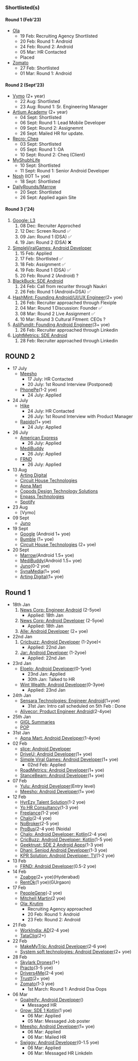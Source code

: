 
### Shortlisted(s)

#### Round 1 (Feb'23)
- [Ola](mail)
    - 19 Feb: Recruiting Agency Shortlisted
    - 20 Feb: Round 1: Android
    - 24 Feb: Round 2: Android
    - 05 Mar: HR Contacted
    - Placed
- [Zomato](https://www.linkedin.com/jobs/view/3835382089)
    - 27 Feb: Shortlisted
    - 01 Mar: Round 1: Android

#### Round 2 (Sept'23)
- [Vymo](mail) (2+ year)
    - 22 Aug: Shortlisted
    - 23 Aug: Round 1: Sr. Engineering Manager
- [Artium Academy](https://wellfound.com/jobs/3086027-android-developer) (2+ year)
    - 04 Sept: Shortlisted
    - 06 Sept: Round 1: Lead Mobile Developer
    - 09 Sept: Round 2: Assignemnt
    - 26 Sept: Mailed HR for update.
- [Recro: Cheq](mail)
    - 03 Sept: Shortlisted
    - 05 Sept: Round 1: OA
    - 10 Sept: Round 2: Cheq (Client)
- [MyShubhLife](mail)
    - 10 Sept: Shortlisted
    - 11 Sept: Round 1: Senior Android Developer
- [Nosh](mail) (IOT 1+ yoe)
    - 18 Sept: Shortlisted
- [DailyRounds/Marrow](https://dailyrounds.skillate.com/jobs/53487?utm_source=LINKEDIN&utm_medium=SOCIAL_MEDIA)
    - 20 Sept: Shortlisted
    - 26 Sept: Applied again Site

#### Round 3 ('24)
1. [Google: L3]()
   1. 08 Dec: Recruiter Approched
   2. 12 Dec: Screen Round ✅
   3. 09 Jan: Round 1 (DSA) ✅
   4. 19 Jan: Round 2 (DSA) ❌
2. [SimpleViralGames: Android Developer](https://wellfound.com/jobs/2489488-android-developer)
   1. 15 Feb: Applied
   2. 17 Feb: Shortlisted ✅
   3. 18 Feb: Assignment ✅
   4. 19 Feb: Round 1 (DSA) ✅
   5. 20 Feb: Round 2 (Android) ?
3. [BlackBuck: SDE Android]()
   1. 24 Feb: Call from recuriter through Naukri
   2. 26 Feb: Round 1 (Android+DSA) ✅
4. [HashMint: Founding Android/UI/UX Engineer]()(2+ yoe)
   1. 26 Feb: Recruiter approached through Flexiple
   2. 04 Mar: Round 1 Discussion: Founder ✅
   3. 08 Mar: Round 2 Live Assignment ✅
   4. 10 Mar: Round 3 Cultural Fitment: CEOs ?
5. [AsliPundit: Founding Android Engineer]()(3+ yoe)
   1. 26 Feb: Recruiter approached through Linkedin
6. [LightMetrics: SDE Android]()
   1. 28 Feb: Recruiter approached through Linkedin


## ROUND 2

- 17 July
    - [Meesho]()
        - 17 July: HR Contacted
        - 20 July: 1st Round Interview (Postponed)
    - [PhonePe](https://www.linkedin.com/jobs/view/3976025871)(1-2 yoe)
        - 24 July: Applied
- 24 July    
    - [Hike]()
        - 24 July: HR Contacted
        - 26 July: 1st Round Interview with Product Manager
    - [Rapido](https://www.linkedin.com/jobs/view/3980759644)(1+ yoe)
        - 24 July: Applied
- 26 July
    - [American Express](https://aexp.eightfold.ai/careers/job/23930751?domain=aexp.com&utm_source=linkedin)
        - 26 July: Applied
    - [MediBuddy](https://medibuddy.hire.trakstar.com/jobs/fk0xw85/)
        - 26 July: Applied
    - [FRND](https://www.linkedin.com/jobs/view/3982688463)
        - 26 July: Applied
- 13 Aug
    - [Arting Digital](https://wellfound.com/jobs?job_listing_id=3064750)
    - [Circuit House Technologies](https://wellfound.com/jobs?job_listing_id=2987619)
    - [Apna Mart](https://wellfound.com/jobs?job_listing_id=1870313)
    - [Copods Design Technology Solutions](https://wellfound.com/jobs?job_listing_id=2791261)
    - [Enpass Technologies](https://wellfound.com/jobs?job_listing_id=2978589)
    - [Spotify](https://jobs.lever.co/spotify/4ede09b7-5c3c-44da-be41-9e9d6a13d056/apply?ref=androiddev.careers&utm_source=androiddev.careers)
- 23 Aug
    - [Vymo]
- 09 Sept
    - [Juno](https://careers.kula.ai/juno/115)
- 19 Sept
    - [Google](https://www.google.com/about/careers/applications/apply/bb1f9a02-398b-42fe-bbc4-835ce3c4e4f8/review) (Android 1+ yoe)
    - [Bumble]() (1+ yoe)
    - [Circuit House Technologies](https://wellfound.com/jobs/2987619-android-developer) (2+ yoe)
- 20 Sept
    - [Marrow](https://dailyrounds.skillate.com/jobs/53487?utm_source=LINKEDIN&utm_medium=SOCIAL_MEDIA)(Android 1.5+ yoe)
    - [MediBuddy](https://medibuddy.hire.trakstar.com/jobs/fk0xw85/)(Android 1.5+ yoe)
    - [Juno](https://careers.kula.ai/juno/115)(0-2 yoe)
    - [SynaMedia](https://synamedia.sumtotal.host/Careers/search(slideout:job/2170))(1+ yoe)
    - [Arting Digital](https://artingdigital.zohorecruit.in/jobs/Careers/107457000018794392/Android-Developer?source=LinkedIn-Basic&embedsource=LinkedIn%2BLimited%2BListings)(1+ yoe)
    
## Round 1
- 18th Jan
    1. [News Corp: Engineer Android](https://newscorp.com/careers/news-corp/engineer-android/) (2-5yoe)
        - Applied: 18th Jan
    2. [News Corp: Android Developer](https://www.linkedin.com/jobs/view/3792933619) (2-5yoe)
        - Applied: 18th Jan
    3. [Alle: Android Developer](https://app.flexiple.com/talent-dashboard/1705579687972x811925385882894300?tho=1705579687972x753522870836002800&url=effort-dashboard) (2+ yoe)
- 22nd Jan<br>
    1. [Cricbuzz: Android Developer](https://www.linkedin.com/jobs/view/3810791080) (1-2yoe)<
        - Applied: 22nd Jan
    2. [Jar: Android Developer](https://mail.google.com/mail/u/0/#sent/KtbxLvhNTpbbKxVQFfNBBhlBdWRXljRnxq) (1-2yoe)
        - Applied: 22nd Jan
- 23rd Jan
    - [Eloelo: Android Developer](https://cutshort.io/job/SDE-1-Android-Bengaluru-Bangalore-Eloelo-bja55Imo)(0-1yoe)
        - 23nd Jan: Applied
        - 30th Jan: Talked to HR
    - [Wint Wealth: Android Developer](https://cutshort.io/job/SDE-1-Android-Bengaluru-Bangalore-Eloelo-bja55Imo)(0-3yoe)
        - Applied: 23nd Jan
- 24th Jan
    - [Sensara Technologies: Engineer Android](https://wellfound.com/jobs?job_listing_id=381468)(1+yoe)
        - 31st Jan: Intro call scheduled on 5th Feb : Done
    - [Alivecor: Product Engineer Android]( https://jobs.jobvite.com/alivecor/job/ouz7qfwk)(2-4yoe)
- 25th Jan
    - [GIGL Summaries](https://www.linkedin.com/jobs/view/3810164974)
    - [POP](https://www.linkedin.com/jobs/view/3810600783)
- 31st Jan
    - [Apna Mart: Android Developer](https://wellfound.com/jobs?job_listing_id=1870313)(1-4yoe)
- 02 Feb
    - [slice: Android Developer](https://jobs.smartrecruiters.com/slice1/743999956989838-android-developer-sde-i?trid=12d3ffc5-1c88-425e-9580-e648b76fd6f6&rsid=f4c5d47c-ce5c-46d9-abd7-47529887d4b2)
    - [DriveU: Android Developer](https://wellfound.com/jobs?job_listing_id=2887389)(1+ yoe)
    - [Simple Viral Games: Android Developer](https://wellfound.com/jobs?job_listing_id=2489488)(1+ yoe)
        - 02nd Feb: Applied
    - [RoadMetrics: Android Developer](https://wellfound.com/jobs?job_listing_id=2842151)(1+ yoe)
    - [StanceBeam: Android Developer](https://wellfound.com/jobs?job_listing_id=1706869)(1+ yoe)
- 07 Feb
    - [Yulu: Android Developer](https://www.linkedin.com/jobs/view/3824559356)(Entry level)
    - [Meesho: Android Developer](https://jobs.lever.co/meesho/2a8d939c-6303-4775-a399-6834012b3f9b/apply)(1+ yoe)
- 12 Feb
    - [HyrEzy Talent Solution](https://www.hirist.tech/j/software-development-engineer-android-apps-1-2-yrs-1280559.html?ref=kp&jobpos=14&jobversion=2)(1-2 yoe)
    - [Yo HR Consultancy](https://www.hirist.tech/similar_jobs.php?id=1280565&status=single&success=11&pref=kp)(1-3 yoe)
    - [Freelance](https://www.hirist.tech/j/software-development-engineer-i-android-platform-1-2-yrs-1290026.html?ref=kp&jobpos=8&jobversion=2)(1-2 yoe)
    - [Chalo](https://www.hirist.tech/j/chalo-software-development-engineer-ii-android-platform-2-6-yrs-1294389.html?ref=kp_br_prm&jobpos=1&jobversion=2)(2-4 yoe)
    - [NoBroker](https://www.hirist.tech/j/nobrokercom-android-developer-javakotlin-2-5-yrs-1281679.html?ref=kp_br&jobpos=2&jobversion=2)(2-5 yoe)
    - [ProBus](https://www.hirist.tech/j/probus-app-developer-android-platform-2-4-yrs-1296602.html?ref=rl_aj_br_prm&pref=kp_br&jobpos=2&jobversion=2)(2-4 yoe) (Noida)
    - [Chalo: Android Developer: Kotlin](https://www.hirist.tech/j/chalo-android-developer-kotlin-2-5-yrs-1277874.html?ref=kp_br&jobpos=5&jobversion=2)(2-4 yoe)
    - [CricBuzz: Android Developer: Kotlin](https://www.hirist.tech/j/cricbuzz-android-developer-kotlinmvvm-1-6-yrs-1268488.html?ref=kp_br&jobpos=7&jobversion=2)(1-5 yoe)       
    - [Geektrust: SDE 2 Android Apps](https://www.hirist.tech/j/software-development-engineer-ii-android-apps-1-3-yrs-1292996.html?ref=kp&jobpos=25&jobversion=2)(1-3 yoe)
    - [Dhani: Seniod Android Developer](https://www.hirist.tech/j/dhani-senior-android-developer-javakotlin-1-3-yrs-1285779.html?ref=kp&jobpos=41&jobversion=2)(1-3 yoe)
    - [KPR Solution: Android Developer: TV](https://www.hirist.tech/j/android-developer-javakotlin-1-2-yrs-1277837.html?ref=kp&jobpos=49&jobversion=2)(1-2 yoe)
- 13 Feb
    - [FRND: Android Developer](https://www.linkedin.com/jobs/view/3828808282)(0.5-2 yoe)
- 14 Feb
    - [Zoabge](https://wellfound.com/jobs/2742456-android-developer)(2+ yoe)(Hyderabad)
    - [RentOk](https://wellfound.com/jobs/2925186-android-engineer)(1 yoe)(GUrgaon)
- 17 Feb
    - [PeopleGene](https://www.linkedin.com/jobs/view/3829612611)(-2 yoe)
    - [Mitchell Martin](https://www.linkedin.com/jobs/view/3785665016)(2 yoe)
    - [Ola: Krutim](mail)
        - Recruiting Agency approached
        - 20 Feb: Round 1: Android
        - 23 Feb: Round 2: Android
- 21 Feb    
    - [WorkIndia: AD](https://www.linkedin.com/jobs/view/3830943887)(2-4 yoe) 
    - [TataCliq](https://www.linkedin.com/jobs/view/3836052464)(2+)
- 22 Feb
    - [MakeMyTrip: Android Developer](https://www.linkedin.com/jobs/view/3830772545)(2-6 yoe) 
    - [System soft technologies: Android Developer](https://www.linkedin.com/jobs/view/3828094053)(2+ yoe) 
- 28 Feb
    - [Skylark Drones](https://www.linkedin.com/jobs/view/3821134507/)(1+)
    - [Practo](https://www.linkedin.com/jobs/view/3835379827/)(3-5 yoe)
    - [Drivers4Me](https://www.linkedin.com/jobs/view/3839050976/)(2-4 yoe)
    - [Trustt](https://www.linkedin.com/jobs/view/3819404751/)(2+ yoe)
    - [Zomato](https://www.linkedin.com/jobs/view/3835382089)(1-3 yoe)
        - 1st March: Round 1: Android Dsa Oops
- 06 Mar
    - [Goalreify: Android Developer](https://www.linkedin.com/feed/update/urn:li:activity:7168515417257299969/)()
        - Messaged HR
    - [Grow: SDE 1 Kotlin](https://www.linkedin.com/feed/update/urn:li:activity:7170608529416933376/)(1 yoe)
        - 06 Mar: Applied
        - 05 Mar: Messaged Job poster
    - [Meesho: Android Developer](https://jobs.lever.co/meesho/2a8d939c-6303-4775-a399-6834012b3f9b/apply)(1+ yoe)
        - 06 Mar: Applied
        - 06 Mar: Mailed HR
    - [Swiggy: Android Developer](https://www.linkedin.com/feed/update/urn:li:activity:7170994492227895296/)(0-1.5 yoe)
        - 06 Mar: Applied
        - 06 Mar: Messaged HR Linkdeln